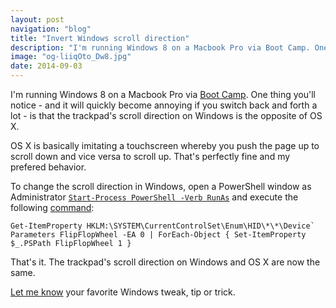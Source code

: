 ```yaml
---
layout: post
navigation: "blog"
title: "Invert Windows scroll direction"
description: "I'm running Windows 8 on a Macbook Pro via Boot Camp. One thing you'll notice - and it will quickly become annoying if you switch back and forth a lot - is that the trackpad's scroll direction on Windows is the opposite of OS X."
image: "og-liiqOto_Dw8.jpg"
date: 2014-09-03
---
```


I'm running Windows 8 on a Macbook Pro via <a target="_blank" href="http://en.wikipedia.org/wiki/Boot_Camp_(software)">Boot Camp</a>. One thing you'll notice - and it will quickly become annoying if you switch back and forth a lot - is that the trackpad's scroll direction on Windows is the opposite of OS X.

OS X is basically imitating a touchscreen whereby you push the page up to scroll down and vice versa to scroll up. That's perfectly fine and my prefered behavior.

To change the scroll direction in Windows, open a PowerShell window as Administrator <a target="_blank" href="http://technet.microsoft.com/en-us/library/hh847889.aspx">`Start-Process PowerShell -Verb RunAs`</a> and execute the following <a target="_blank" href="http://superuser.com/a/364353/65993">command</a>:

```
Get-ItemProperty HKLM:\SYSTEM\CurrentControlSet\Enum\HID\*\*\Device` Parameters FlipFlopWheel -EA 0 | ForEach-Object { Set-ItemProperty $_.PSPath FlipFlopWheel 1 }
```

That's it. The trackpad's scroll direction on Windows and OS X are now the same.

<a target="_blank" href="https://twitter.com/intent/tweet?text=.%40martinbuberl%20I%20liked%20your%20Windows%20tip,%20but%20mine%20is%20better:%20">Let me know</a> your favorite Windows tweak, tip or trick.

